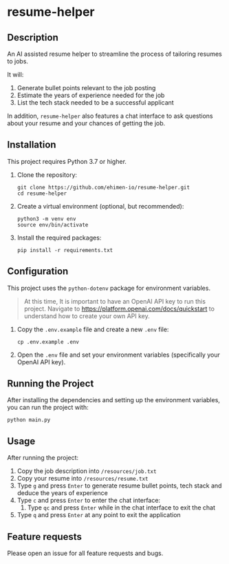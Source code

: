 # resume-helper
## Description

An AI assisted resume helper to streamline the process of tailoring resumes to jobs.

It will:
1. Generate bullet points relevant to the job posting
2. Estimate the years of experience needed for the job
3. List the tech stack needed to be a successful applicant

In addition, `resume-helper` also features a chat interface to ask questions about your resume and your chances of getting the job.

## Installation

This project requires Python 3.7 or higher. 

1. Clone the repository:
    ```
    git clone https://github.com/ehimen-io/resume-helper.git
    cd resume-helper
    ```

2. Create a virtual environment (optional, but recommended):
    ```
    python3 -m venv env
    source env/bin/activate
    ```

3. Install the required packages:
    ```
    pip install -r requirements.txt
    ```

## Configuration

This project uses the `python-dotenv` package for environment variables.
> At this time, It is important to have an OpenAI API key to run this project.
> Navigate to https://platform.openai.com/docs/quickstart to understand how to create your own API key.

1. Copy the `.env.example` file and create a new `.env` file:
    ```
    cp .env.example .env
    ```

2. Open the `.env` file and set your environment variables (specifically your OpenAI API key).

## Running the Project

After installing the dependencies and setting up the environment variables, you can run the project with:
```
python main.py
```

## Usage
After running the project:
1. Copy the job description into `/resources/job.txt`
2. Copy your resume into `/resources/resume.txt`
3. Type `g` and press `Enter` to generate resume bullet points, tech stack and deduce the years of experience 
4. Type `c` and press `Enter` to enter the chat interface:
   1. Type `qc` and press `Enter` while in the chat interface to exit the chat
5. Type `q` and press `Enter` at any point to exit the application

## Feature requests
Please open an issue for all feature requests and bugs.

